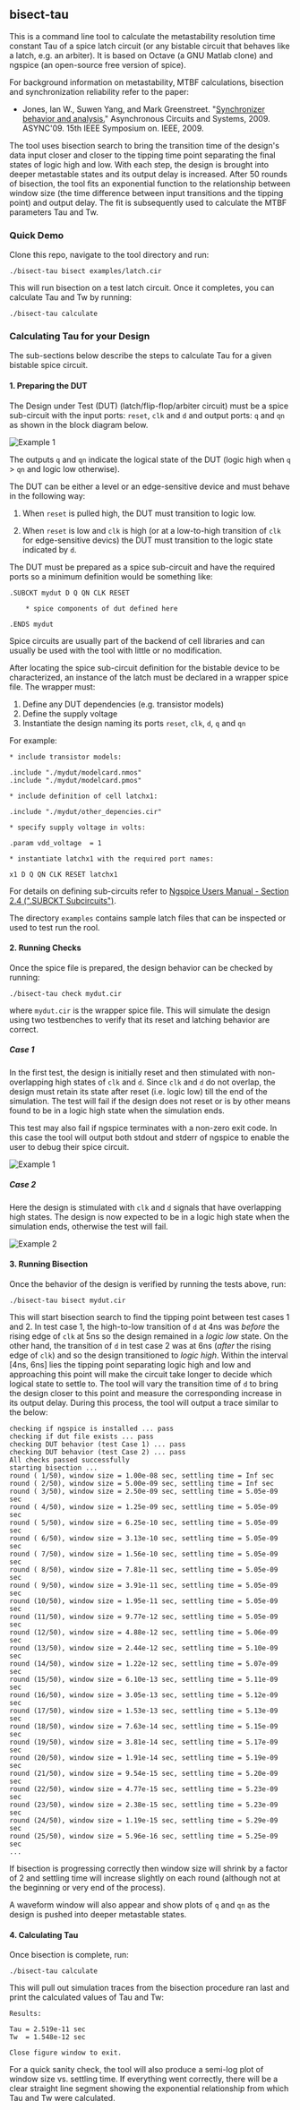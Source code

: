 ## bisect-tau

This is a command line tool to calculate the metastability resolution time
constant Tau of a spice latch circuit (or any bistable circuit that behaves
like a latch, e.g. an arbiter). It is based on Octave (a GNU Matlab clone) and
ngspice (an open-source free version of spice).

For background information on metastability, MTBF calculations, bisection and
synchronization reliability refer to the paper:

* Jones, Ian W., Suwen Yang, and Mark Greenstreet. "[Synchronizer behavior and
analysis.](http://ieeexplore.ieee.org/xpls/abs_all.jsp?arnumber=5010342)"
Asynchronous Circuits and Systems, 2009. ASYNC'09. 15th IEEE Symposium on.
IEEE, 2009.

The tool uses bisection search to bring the transition time of the design's
data input closer and closer to the tipping time point separating the final
states of logic high and low. With each step, the design is brought into
deeper metastable states and its output delay is increased. After 50 rounds of
bisection, the tool fits an exponential function to the relationship between
window size (the time difference between input transitions and the tipping
point) and output delay. The fit is subsequently used to calculate the MTBF
parameters Tau and Tw.

### Quick Demo

Clone this repo, navigate to the tool directory and run:

```
./bisect-tau bisect examples/latch.cir
```

This will run bisection on a test latch circuit. Once it completes, you can calculate Tau and Tw by running:

```
./bisect-tau calculate
```

### Calculating Tau for your Design

The sub-sections below describe the steps to calculate Tau for a given
bistable spice circuit.

#### 1. Preparing the DUT

The Design under Test (DUT) (latch/flip-flop/arbiter circuit) must be a spice
sub-circuit with the input ports: `reset`, `clk` and `d` and output ports: `q`
and `qn` as shown in the block diagram below.

![Example 1](https://cdn.rawgit.com/xprova/bisect-tau/master/figures/diagram.svg)

The outputs `q` and `qn` indicate the logical state of the DUT (logic high
when `q` > `qn` and logic low otherwise).

The DUT can be either a level or an edge-sensitive device and must behave in
the following way:

1. When `reset` is pulled high, the DUT must transition to logic low.

2. When `reset` is low and `clk` is high (or at a low-to-high transition of
`clk` for edge-sensitive devics) the DUT must transition to the logic state
indicated by `d`.

The DUT must be prepared as a spice sub-circuit and have the required ports so
a minimum definition would be something like:

```
.SUBCKT mydut D Q QN CLK RESET

	* spice components of dut defined here

.ENDS mydut
```

Spice circuits are usually part of the backend of cell libraries and can
usually be used with the tool with little or no modification.

After locating the spice sub-circuit definition for the bistable device
to be characterized, an instance of the latch must be declared in a wrapper
spice file. The wrapper must:

1. Define any DUT dependencies (e.g. transistor models)
2. Define the supply voltage
3. Instantiate the design naming its ports `reset`, `clk`, `d`, `q` and `qn`

For example:

```
* include transistor models:

.include "./mydut/modelcard.nmos"
.include "./mydut/modelcard.pmos"

* include definition of cell latchx1:

.include "./mydut/other_depencies.cir"

* specify supply voltage in volts:

.param vdd_voltage 	= 1

* instantiate latchx1 with the required port names:

x1 D Q QN CLK RESET latchx1
```

For details on defining sub-circuits refer to [Ngspice Users Manual - Section 2.4
(".SUBCKT Subcircuits")](http://ngspice.sourceforge.net/docs/ngspice-manual.pdf).

The directory `examples` contains sample latch files that can be inspected or
used to test run the rool.

#### 2. Running Checks

Once the spice file is prepared, the design behavior can be checked by
running:

```
./bisect-tau check mydut.cir
```

where `mydut.cir` is the wrapper spice file. This will simulate the design
using two testbenches to verify that its reset and latching behavior are
correct.

##### Case 1

In the first test, the design is initially reset and then stimulated with non-overlapping high states of `clk` and `d`. Since `clk` and `d` do not overlap,
the design must retain its state after reset (i.e. logic low) till the end  of
the simulation. The test will fail if the design does not reset or is by other
means found to be in a logic high state when the simulation ends.

This test may also fail if ngspice terminates with a non-zero exit code. In
this case the tool will output both stdout and stderr of ngspice to enable the
user to debug their spice circuit.

![Example 1](https://cdn.rawgit.com/xprova/bisect-tau/master/figures/example1.svg)

##### Case 2

Here the design is stimulated with `clk` and `d` signals that have overlapping
high states. The design is now expected to be in a logic high state when the
simulation ends, otherwise the test will fail.

![Example 2](https://cdn.rawgit.com/xprova/bisect-tau/master/figures/example2.svg)

#### 3. Running Bisection

Once the behavior of the design is verified by running the tests above, run:

```
./bisect-tau bisect mydut.cir
```

This will start bisection search to find the tipping point between test cases
1 and 2. In test case 1, the high-to-low transition of `d` at 4ns was *before*
the rising edge of `clk` at 5ns so the design remained in a *logic low* state.
On the other hand, the transition of `d` in test case 2 was at 6ns (*after*
the rising edge of `clk`) and so the design transitioned to *logic high*.
Within the interval [4ns, 6ns] lies the tipping point separating logic high
and low and approaching this point will make the circuit take longer to decide
which logical state to settle to. The tool will vary the transition time of
`d` to bring the design closer to this point and measure the corresponding
increase in its output delay. During this process, the tool will output a
trace similar to the below:

```
checking if ngspice is installed ... pass
checking if dut file exists ... pass
checking DUT behavior (test Case 1) ... pass
checking DUT behavior (test Case 2) ... pass
All checks passed successfully
starting bisection ...
round ( 1/50), window size = 1.00e-08 sec, settling time = Inf sec
round ( 2/50), window size = 5.00e-09 sec, settling time = Inf sec
round ( 3/50), window size = 2.50e-09 sec, settling time = 5.05e-09 sec
round ( 4/50), window size = 1.25e-09 sec, settling time = 5.05e-09 sec
round ( 5/50), window size = 6.25e-10 sec, settling time = 5.05e-09 sec
round ( 6/50), window size = 3.13e-10 sec, settling time = 5.05e-09 sec
round ( 7/50), window size = 1.56e-10 sec, settling time = 5.05e-09 sec
round ( 8/50), window size = 7.81e-11 sec, settling time = 5.05e-09 sec
round ( 9/50), window size = 3.91e-11 sec, settling time = 5.05e-09 sec
round (10/50), window size = 1.95e-11 sec, settling time = 5.05e-09 sec
round (11/50), window size = 9.77e-12 sec, settling time = 5.05e-09 sec
round (12/50), window size = 4.88e-12 sec, settling time = 5.06e-09 sec
round (13/50), window size = 2.44e-12 sec, settling time = 5.10e-09 sec
round (14/50), window size = 1.22e-12 sec, settling time = 5.07e-09 sec
round (15/50), window size = 6.10e-13 sec, settling time = 5.11e-09 sec
round (16/50), window size = 3.05e-13 sec, settling time = 5.12e-09 sec
round (17/50), window size = 1.53e-13 sec, settling time = 5.13e-09 sec
round (18/50), window size = 7.63e-14 sec, settling time = 5.15e-09 sec
round (19/50), window size = 3.81e-14 sec, settling time = 5.17e-09 sec
round (20/50), window size = 1.91e-14 sec, settling time = 5.19e-09 sec
round (21/50), window size = 9.54e-15 sec, settling time = 5.20e-09 sec
round (22/50), window size = 4.77e-15 sec, settling time = 5.23e-09 sec
round (23/50), window size = 2.38e-15 sec, settling time = 5.23e-09 sec
round (24/50), window size = 1.19e-15 sec, settling time = 5.29e-09 sec
round (25/50), window size = 5.96e-16 sec, settling time = 5.25e-09 sec
...
```

If bisection is progressing correctly then window size will shrink by a factor
of 2 and settling time will increase slightly on each round (although not at
the beginning or very end of the process).

A waveform window will also appear and show plots of `q` and `qn` as the
design is pushed into deeper metastable states.

#### 4. Calculating Tau

Once bisection is complete, run:

```
./bisect-tau calculate
```

This will pull out simulation traces from the bisection procedure ran last and
print the calculated values of Tau and Tw:

```
Results:

Tau = 2.519e-11 sec
Tw  = 1.548e-12 sec

Close figure window to exit.
```

For a quick sanity check, the tool will also produce a semi-log plot of window
size vs. settling time. If everything went correctly, there will be a clear
straight line segment showing the exponential relationship from which Tau and
Tw were calculated.
